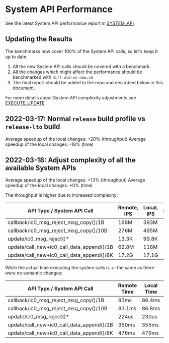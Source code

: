 System API Performance
======================

See the latest System API performance report in [SYSTEM_API](SYSTEM_API.md)

Updating the Results
--------------------

The benchmarks now cover 100% of the System API calls, so let's keep it up to date:

1. All the new System API calls should be covered with a benchmark.
2. All the changes which might affect the performance should be benchmarked with `diff-old-vs-new.sh`
3. The final report should be added to the repo and described below in this document.

For more details about System API complexity adjustments see [EXECUTE_UPDATE](EXECUTE_UPDATE.md)

2022-03-17: Normal `release` build profile vs `release-lto` build
-----------------------------------------------------------------

Average speedup of the local changes: +20% (throughput)
Average speedup of the local changes: -18% (time)

2022-03-18: Adjust complexity of all the available System APIs
--------------------------------------------------------------

Average speedup of the local changes: +13% (throughput)
Average speedup of the local changes: +0% (time)

The throughput is higher due to increased complexity:

| API Type / System API Call                 | Remote, IPS | Local, IPS  | Speedup |
| ------------------------------------------ | ----------- | ----------- | ------- |
| callback/ic0_msg_reject_msg_copy()/1B      |        168M |        393M |   +133% |
| callback/ic0_msg_reject_msg_copy()/10B     |        276M |        495M |    +79% |
| update/ic0_msg_reject()*                   |       13.3K |       99.8K |   +650% |
| update/call_new+ic0_call_data_append()/1B  |       62.8M |        118M |    +87% |
| update/call_new+ic0_call_data_append()/8K  |       17.2G |       17.1G |     -1% |

While the actual time executing the system calls is +- the same as there were no semantic changes:

| API Type / System API Call                 | Remote Time | Local Time  | Speedup |
| ------------------------------------------ | ----------- | ----------- | ------- |
| callback/ic0_msg_reject_msg_copy()/1B      |        83ms |      86.4ms |     +4% |
| callback/ic0_msg_reject_msg_copy()/10B     |      83.1ms |      86.8ms |     +4% |
| update/ic0_msg_reject()*                   |       224us |       230us |     +2% |
| update/call_new+ic0_call_data_append()/1B  |       350ms |       355ms |     +1% |
| update/call_new+ic0_call_data_append()/8K  |       476ms |       479ms |     +0% |
